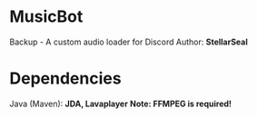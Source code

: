 # MusicBot
Backup - A custom audio loader for Discord
Author: **StellarSeal**

# Dependencies
Java (Maven): **JDA, Lavaplayer**
**Note: FFMPEG is required!**
